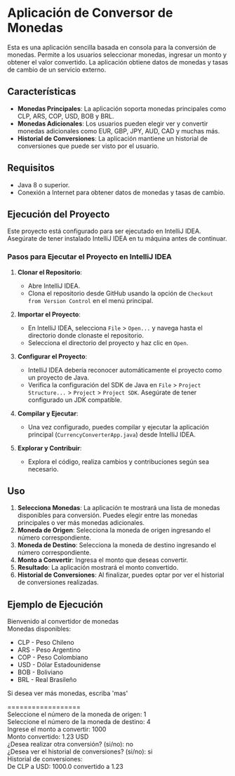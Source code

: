 # Aplicación de Conversor de Monedas

Esta es una aplicación sencilla basada en consola para la conversión de monedas. Permite a los usuarios seleccionar monedas, ingresar un monto y obtener el valor convertido. La aplicación obtiene datos de monedas y tasas de cambio de un servicio externo.

## Características

- **Monedas Principales**: La aplicación soporta monedas principales como CLP, ARS, COP, USD, BOB y BRL.
- **Monedas Adicionales**: Los usuarios pueden elegir ver y convertir monedas adicionales como EUR, GBP, JPY, AUD, CAD y muchas más.
- **Historial de Conversiones**: La aplicación mantiene un historial de conversiones que puede ser visto por el usuario.

## Requisitos

- Java 8 o superior.
- Conexión a Internet para obtener datos de monedas y tasas de cambio.

## Ejecución del Proyecto

Este proyecto está configurado para ser ejecutado en IntelliJ IDEA. Asegúrate de tener instalado IntelliJ IDEA en tu máquina antes de continuar.

### Pasos para Ejecutar el Proyecto en IntelliJ IDEA

1. **Clonar el Repositorio**:
   - Abre IntelliJ IDEA.
   - Clona el repositorio desde GitHub usando la opción de `Checkout from Version Control` en el menú principal.

2. **Importar el Proyecto**:
   - En IntelliJ IDEA, selecciona `File` > `Open...` y navega hasta el directorio donde clonaste el repositorio.
   - Selecciona el directorio del proyecto y haz clic en `Open`.

3. **Configurar el Proyecto**:
   - IntelliJ IDEA debería reconocer automáticamente el proyecto como un proyecto de Java.
   - Verifica la configuración del SDK de Java en `File` > `Project Structure...` > `Project` > `Project SDK`. Asegúrate de tener configurado un JDK compatible.

4. **Compilar y Ejecutar**:
   - Una vez configurado, puedes compilar y ejecutar la aplicación principal (`CurrencyConverterApp.java`) desde IntelliJ IDEA.

5. **Explorar y Contribuir**:
   - Explora el código, realiza cambios y contribuciones según sea necesario.

## Uso

1. **Selecciona Monedas**: La aplicación te mostrará una lista de monedas disponibles para conversión. Puedes elegir entre las monedas principales o ver más monedas adicionales.
2. **Moneda de Origen**: Selecciona la moneda de origen ingresando el número correspondiente.
3. **Moneda de Destino**: Selecciona la moneda de destino ingresando el número correspondiente.
4. **Monto a Convertir**: Ingresa el monto que deseas convertir.
5. **Resultado**: La aplicación mostrará el monto convertido.
6. **Historial de Conversiones**: Al finalizar, puedes optar por ver el historial de conversiones realizadas.

## Ejemplo de Ejecución

Bienvenido al convertidor de monedas  
Monedas disponibles:

- CLP - Peso Chileno
- ARS - Peso Argentino
- COP - Peso Colombiano
- USD - Dólar Estadounidense
- BOB - Boliviano
- BRL - Real Brasileño

Si desea ver más monedas, escriba 'mas'  

==================  
Seleccione el número de la moneda de origen: 1  
Seleccione el número de la moneda de destino: 4  
Ingrese el monto a convertir: 1000  
Monto convertido: 1.23 USD  
¿Desea realizar otra conversión? (si/no): no  
¿Desea ver el historial de conversiones? (si/no): si  
Historial de conversiones:  
De CLP a USD: 1000.0 convertido a 1.23  



